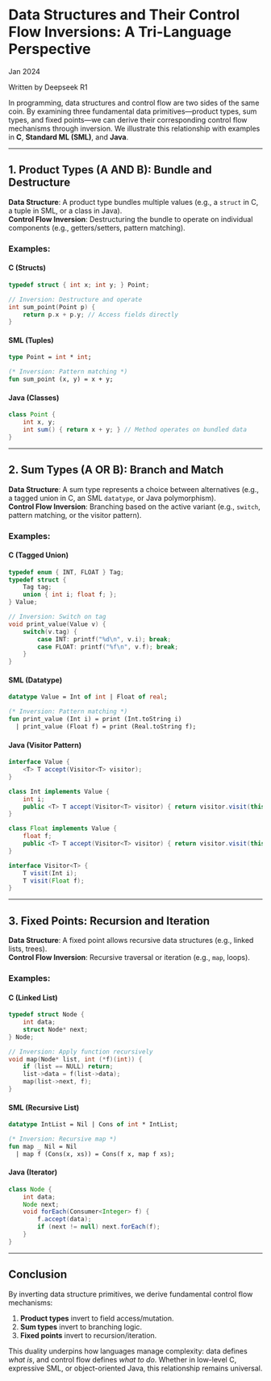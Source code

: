 # Data Structures and Their Control Flow Inversions: A Tri-Language Perspective
Jan 2024

Written by Deepseek R1

In programming, data structures and control flow are two sides of the same coin. By examining three fundamental data primitives—product types, sum types, and fixed points—we can derive their corresponding control flow mechanisms through inversion. We illustrate this relationship with examples in **C**, **Standard ML (SML)**, and **Java**.

---

## 1. Product Types (A **AND** B): Bundle and Destructure

**Data Structure**: A product type bundles multiple values (e.g., a `struct` in C, a tuple in SML, or a class in Java).  
**Control Flow Inversion**: Destructuring the bundle to operate on individual components (e.g., getters/setters, pattern matching).

### Examples:
#### **C** (Structs)
```c
typedef struct { int x; int y; } Point;

// Inversion: Destructure and operate
int sum_point(Point p) {
    return p.x + p.y; // Access fields directly
}
```

#### **SML** (Tuples)
```sml
type Point = int * int;

(* Inversion: Pattern matching *)
fun sum_point (x, y) = x + y;
```

#### **Java** (Classes)
```java
class Point {
    int x, y;
    int sum() { return x + y; } // Method operates on bundled data
}
```

---

## 2. Sum Types (A **OR** B): Branch and Match

**Data Structure**: A sum type represents a choice between alternatives (e.g., a tagged union in C, an SML `datatype`, or Java polymorphism).  
**Control Flow Inversion**: Branching based on the active variant (e.g., `switch`, pattern matching, or the visitor pattern).

### Examples:
#### **C** (Tagged Union)
```c
typedef enum { INT, FLOAT } Tag;
typedef struct {
    Tag tag;
    union { int i; float f; };
} Value;

// Inversion: Switch on tag
void print_value(Value v) {
    switch(v.tag) {
        case INT: printf("%d\n", v.i); break;
        case FLOAT: printf("%f\n", v.f); break;
    }
}
```

#### **SML** (Datatype)
```sml
datatype Value = Int of int | Float of real;

(* Inversion: Pattern matching *)
fun print_value (Int i) = print (Int.toString i)
  | print_value (Float f) = print (Real.toString f);
```

#### **Java** (Visitor Pattern)
```java
interface Value {
    <T> T accept(Visitor<T> visitor);
}

class Int implements Value {
    int i;
    public <T> T accept(Visitor<T> visitor) { return visitor.visit(this); }
}

class Float implements Value {
    float f;
    public <T> T accept(Visitor<T> visitor) { return visitor.visit(this); }
}

interface Visitor<T> {
    T visit(Int i);
    T visit(Float f);
}
```

---

## 3. Fixed Points: Recursion and Iteration

**Data Structure**: A fixed point allows recursive data structures (e.g., linked lists, trees).  
**Control Flow Inversion**: Recursive traversal or iteration (e.g., `map`, loops).

### Examples:
#### **C** (Linked List)
```c
typedef struct Node {
    int data;
    struct Node* next;
} Node;

// Inversion: Apply function recursively
void map(Node* list, int (*f)(int)) {
    if (list == NULL) return;
    list->data = f(list->data);
    map(list->next, f);
}
```

#### **SML** (Recursive List)
```sml
datatype IntList = Nil | Cons of int * IntList;

(* Inversion: Recursive map *)
fun map _ Nil = Nil
  | map f (Cons(x, xs)) = Cons(f x, map f xs);
```

#### **Java** (Iterator)
```java
class Node {
    int data;
    Node next;
    void forEach(Consumer<Integer> f) {
        f.accept(data);
        if (next != null) next.forEach(f);
    }
}
```

---

## Conclusion

By inverting data structure primitives, we derive fundamental control flow mechanisms:
1. **Product types** invert to field access/mutation.  
2. **Sum types** invert to branching logic.  
3. **Fixed points** invert to recursion/iteration.  

This duality underpins how languages manage complexity: data defines *what is*, and control flow defines *what to do*. Whether in low-level C, expressive SML, or object-oriented Java, this relationship remains universal.
